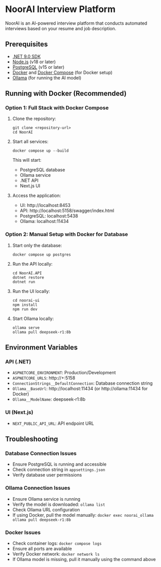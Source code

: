 # NoorAI Interview Platform

NoorAI is an AI-powered interview platform that conducts automated interviews based on your resume and job description.

## Prerequisites

- [.NET 9.0 SDK](https://dotnet.microsoft.com/download/dotnet/9.0)
- [Node.js](https://nodejs.org/) (v18 or later)
- [PostgreSQL](https://www.postgresql.org/download/) (v15 or later)
- [Docker](https://www.docker.com/get-started) and [Docker Compose](https://docs.docker.com/compose/install/) (for Docker setup)
- [Ollama](https://ollama.ai/) (for running the AI model)

## Running with Docker (Recommended)

### Option 1: Full Stack with Docker Compose

1. Clone the repository:

   ```
   git clone <repository-url>
   cd NoorAI
   ```

2. Start all services:

   ```
   docker compose up --build
   ```

   This will start:

   - PostgreSQL database
   - Ollama service
   - .NET API
   - Next.js UI

3. Access the application:
   - UI: http://localhost:8453
   - API: http://localhost:5158/swagger/index.html
   - PostgreSQL: localhost:5438
   - Ollama: localhost:11434

### Option 2: Manual Setup with Docker for Database

1. Start only the database:

   ```
   docker compose up postgres
   ```

2. Run the API locally:

   ```
   cd NoorAI.API
   dotnet restore
   dotnet run
   ```

3. Run the UI locally:

   ```
   cd noorai-ui
   npm install
   npm run dev
   ```

4. Start Ollama locally:
   ```
   ollama serve
   ollama pull deepseek-r1:8b
   ```

## Environment Variables

### API (.NET)

- `ASPNETCORE_ENVIRONMENT`: Production/Development
- `ASPNETCORE_URLS`: http://+:5158
- `ConnectionStrings__DefaultConnection`: Database connection string
- `Ollama__BaseUrl`: http://localhost:11434 (or http://ollama:11434 for Docker)
- `Ollama__ModelName`: deepseek-r1:8b

### UI (Next.js)

- `NEXT_PUBLIC_API_URL`: API endpoint URL

## Troubleshooting

### Database Connection Issues

- Ensure PostgreSQL is running and accessible
- Check connection string in `appsettings.json`
- Verify database user permissions

### Ollama Connection Issues

- Ensure Ollama service is running
- Verify the model is downloaded: `ollama list`
- Check Ollama URL configuration
- If using Docker, pull the model manually: `docker exec noorai_ollama ollama pull deepseek-r1:8b`

### Docker Issues

- Check container logs: `docker compose logs`
- Ensure all ports are available
- Verify Docker network: `docker network ls`
- If Ollama model is missing, pull it manually using the command above
